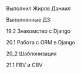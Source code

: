 Выполнил Жиров Даниил


Выполненные ДЗ:

19.2 Знакомство с Django


20.1 Работа с ORM в Django


20_2 Шаблонизация


21.1 FBV и CBV


